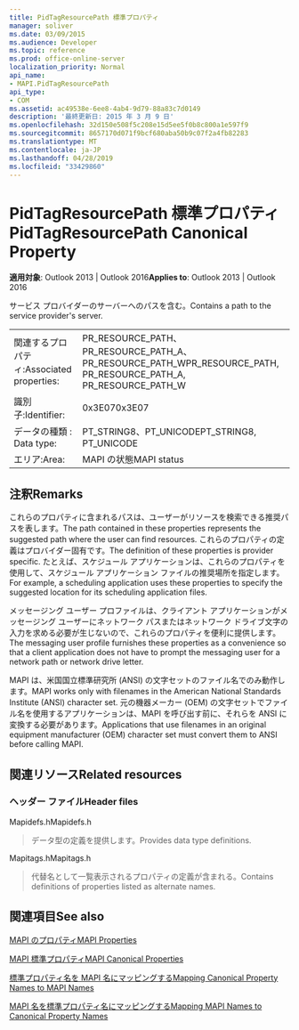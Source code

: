 ```yaml
---
title: PidTagResourcePath 標準プロパティ
manager: soliver
ms.date: 03/09/2015
ms.audience: Developer
ms.topic: reference
ms.prod: office-online-server
localization_priority: Normal
api_name:
- MAPI.PidTagResourcePath
api_type:
- COM
ms.assetid: ac49538e-6ee8-4ab4-9d79-88a83c7d0149
description: '最終更新日: 2015 年 3 月 9 日'
ms.openlocfilehash: 32d150e508f5c208e15d5ee5f0b8c800a1e597f9
ms.sourcegitcommit: 8657170d071f9bcf680aba50b9c07f2a4fb82283
ms.translationtype: MT
ms.contentlocale: ja-JP
ms.lasthandoff: 04/28/2019
ms.locfileid: "33429860"
---
```

# <a name="pidtagresourcepath-canonical-property"></a><span data-ttu-id="53d0a-103">PidTagResourcePath 標準プロパティ</span><span class="sxs-lookup"><span data-stu-id="53d0a-103">PidTagResourcePath Canonical Property</span></span>

  
  
<span data-ttu-id="53d0a-104">**適用対象**: Outlook 2013 | Outlook 2016</span><span class="sxs-lookup"><span data-stu-id="53d0a-104">**Applies to**: Outlook 2013 | Outlook 2016</span></span> 
  
<span data-ttu-id="53d0a-105">サービス プロバイダーのサーバーへのパスを含む。</span><span class="sxs-lookup"><span data-stu-id="53d0a-105">Contains a path to the service provider's server.</span></span>
  
|||
|:-----|:-----|
|<span data-ttu-id="53d0a-106">関連するプロパティ:</span><span class="sxs-lookup"><span data-stu-id="53d0a-106">Associated properties:</span></span>  <br/> |<span data-ttu-id="53d0a-107">PR_RESOURCE_PATH、PR_RESOURCE_PATH_A、PR_RESOURCE_PATH_W</span><span class="sxs-lookup"><span data-stu-id="53d0a-107">PR_RESOURCE_PATH, PR_RESOURCE_PATH_A, PR_RESOURCE_PATH_W</span></span>  <br/> |
|<span data-ttu-id="53d0a-108">識別子:</span><span class="sxs-lookup"><span data-stu-id="53d0a-108">Identifier:</span></span>  <br/> |<span data-ttu-id="53d0a-109">0x3E07</span><span class="sxs-lookup"><span data-stu-id="53d0a-109">0x3E07</span></span>  <br/> |
|<span data-ttu-id="53d0a-110">データの種類 : </span><span class="sxs-lookup"><span data-stu-id="53d0a-110">Data type:</span></span>  <br/> |<span data-ttu-id="53d0a-111">PT_STRING8、PT_UNICODE</span><span class="sxs-lookup"><span data-stu-id="53d0a-111">PT_STRING8, PT_UNICODE</span></span>  <br/> |
|<span data-ttu-id="53d0a-112">エリア:</span><span class="sxs-lookup"><span data-stu-id="53d0a-112">Area:</span></span>  <br/> |<span data-ttu-id="53d0a-113">MAPI の状態</span><span class="sxs-lookup"><span data-stu-id="53d0a-113">MAPI status</span></span>  <br/> |
   
## <a name="remarks"></a><span data-ttu-id="53d0a-114">注釈</span><span class="sxs-lookup"><span data-stu-id="53d0a-114">Remarks</span></span>

<span data-ttu-id="53d0a-115">これらのプロパティに含まれるパスは、ユーザーがリソースを検索できる推奨パスを表します。</span><span class="sxs-lookup"><span data-stu-id="53d0a-115">The path contained in these properties represents the suggested path where the user can find resources.</span></span> <span data-ttu-id="53d0a-116">これらのプロパティの定義はプロバイダー固有です。</span><span class="sxs-lookup"><span data-stu-id="53d0a-116">The definition of these properties is provider specific.</span></span> <span data-ttu-id="53d0a-117">たとえば、スケジュール アプリケーションは、これらのプロパティを使用して、スケジュール アプリケーション ファイルの推奨場所を指定します。</span><span class="sxs-lookup"><span data-stu-id="53d0a-117">For example, a scheduling application uses these properties to specify the suggested location for its scheduling application files.</span></span>
  
<span data-ttu-id="53d0a-118">メッセージング ユーザー プロファイルは、クライアント アプリケーションがメッセージング ユーザーにネットワーク パスまたはネットワーク ドライブ文字の入力を求める必要が生じないので、これらのプロパティを便利に提供します。</span><span class="sxs-lookup"><span data-stu-id="53d0a-118">The messaging user profile furnishes these properties as a convenience so that a client application does not have to prompt the messaging user for a network path or network drive letter.</span></span>
  
<span data-ttu-id="53d0a-119">MAPI は、米国国立標準研究所 (ANSI) の文字セットのファイル名でのみ動作します。</span><span class="sxs-lookup"><span data-stu-id="53d0a-119">MAPI works only with filenames in the American National Standards Institute (ANSI) character set.</span></span> <span data-ttu-id="53d0a-120">元の機器メーカー (OEM) の文字セットでファイル名を使用するアプリケーションは、MAPI を呼び出す前に、それらを ANSI に変換する必要があります。</span><span class="sxs-lookup"><span data-stu-id="53d0a-120">Applications that use filenames in an original equipment manufacturer (OEM) character set must convert them to ANSI before calling MAPI.</span></span>
  
## <a name="related-resources"></a><span data-ttu-id="53d0a-121">関連リソース</span><span class="sxs-lookup"><span data-stu-id="53d0a-121">Related resources</span></span>

### <a name="header-files"></a><span data-ttu-id="53d0a-122">ヘッダー ファイル</span><span class="sxs-lookup"><span data-stu-id="53d0a-122">Header files</span></span>

<span data-ttu-id="53d0a-123">Mapidefs.h</span><span class="sxs-lookup"><span data-stu-id="53d0a-123">Mapidefs.h</span></span>
  
> <span data-ttu-id="53d0a-124">データ型の定義を提供します。</span><span class="sxs-lookup"><span data-stu-id="53d0a-124">Provides data type definitions.</span></span>
    
<span data-ttu-id="53d0a-125">Mapitags.h</span><span class="sxs-lookup"><span data-stu-id="53d0a-125">Mapitags.h</span></span>
  
> <span data-ttu-id="53d0a-126">代替名として一覧表示されるプロパティの定義が含まれる。</span><span class="sxs-lookup"><span data-stu-id="53d0a-126">Contains definitions of properties listed as alternate names.</span></span>
    
## <a name="see-also"></a><span data-ttu-id="53d0a-127">関連項目</span><span class="sxs-lookup"><span data-stu-id="53d0a-127">See also</span></span>



[<span data-ttu-id="53d0a-128">MAPI のプロパティ</span><span class="sxs-lookup"><span data-stu-id="53d0a-128">MAPI Properties</span></span>](mapi-properties.md)
  
[<span data-ttu-id="53d0a-129">MAPI 標準プロパティ</span><span class="sxs-lookup"><span data-stu-id="53d0a-129">MAPI Canonical Properties</span></span>](mapi-canonical-properties.md)
  
[<span data-ttu-id="53d0a-130">標準プロパティ名を MAPI 名にマッピングする</span><span class="sxs-lookup"><span data-stu-id="53d0a-130">Mapping Canonical Property Names to MAPI Names</span></span>](mapping-canonical-property-names-to-mapi-names.md)
  
[<span data-ttu-id="53d0a-131">MAPI 名を標準プロパティ名にマッピングする</span><span class="sxs-lookup"><span data-stu-id="53d0a-131">Mapping MAPI Names to Canonical Property Names</span></span>](mapping-mapi-names-to-canonical-property-names.md)

